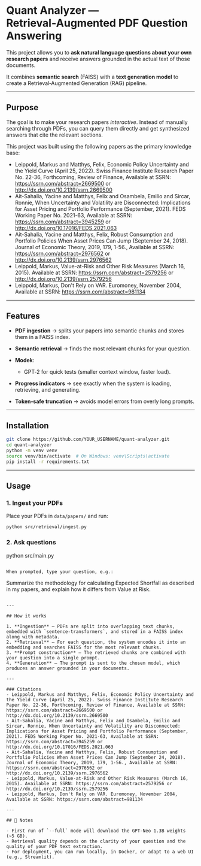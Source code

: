 
# Quant Analyzer — Retrieval‑Augmented PDF Question Answering

This project allows you to **ask natural language questions about your own research papers** and receive answers grounded in the actual text of those documents.  

It combines **semantic search** (FAISS) with a **text generation model** to create a Retrieval‑Augmented Generation (RAG) pipeline.

---

## Purpose

The goal is to make your research papers *interactive*. Instead of manually searching through PDFs, you can query them directly and get synthesized answers that cite the relevant sections.

This project was built using the following papers as the primary knowledge base:

- Leippold, Markus and Matthys, Felix, Economic Policy Uncertainty and the Yield Curve (April 25, 2022). Swiss Finance Institute Research Paper No. 22-36, Forthcoming, Review of Finance, Available at SSRN: https://ssrn.com/abstract=2669500 or http://dx.doi.org/10.2139/ssrn.2669500
- Ait-Sahalia, Yacine and Matthys, Felix and Osambela, Emilio and Sircar, Ronnie, When Uncertainty and Volatility are Disconnected: Implications for Asset Pricing and Portfolio Performance (September, 2021). FEDS Working Paper No. 2021-63, Available at SSRN: https://ssrn.com/abstract=3945259 or http://dx.doi.org/10.17016/FEDS.2021.063
- Ait-Sahalia, Yacine and Matthys, Felix, Robust Consumption and Portfolio Policies When Asset Prices Can Jump (September 24, 2018). Journal of Economic Theory, 2019, 179, 1-56., Available at SSRN: https://ssrn.com/abstract=2976562 or http://dx.doi.org/10.2139/ssrn.2976562
- Leippold, Markus, Value-at-Risk and Other Risk Measures (March 16, 2015). Available at SSRN: https://ssrn.com/abstract=2579256 or http://dx.doi.org/10.2139/ssrn.2579256
- Leippold, Markus, Don't Rely on VAR. Euromoney, November 2004, Available at SSRN: https://ssrn.com/abstract=981134
---

## Features

- **PDF ingestion** → splits your papers into semantic chunks and stores them in a FAISS index.
- **Semantic retrieval** → finds the most relevant chunks for your question.
- **Modek**:
  - GPT‑2 for quick tests (smaller context window, faster load).

- **Progress indicators** → see exactly when the system is loading, retrieving, and generating.
- **Token‑safe truncation** → avoids model errors from overly long prompts.

---

## Installation

```bash
git clone https://github.com/YOUR_USERNAME/quant-analyzer.git
cd quant-analyzer
python -m venv venv
source venv/bin/activate  # On Windows: venv\Scripts\activate
pip install -r requirements.txt
```

---

## Usage

### 1. Ingest your PDFs
Place your PDFs in `data/papers/` and run:
```bash
python src/retrieval/ingest.py
```

### 2. Ask questions

python src/main.py 
```

When prompted, type your question, e.g.:
```
Summarize the methodology for calculating Expected Shortfall as described in my papers, and explain how it differs from Value at Risk.
```

---

## How it works

1. **Ingestion** — PDFs are split into overlapping text chunks, embedded with `sentence-transformers`, and stored in a FAISS index along with metadata.
2. **Retrieval** — For each question, the system encodes it into an embedding and searches FAISS for the most relevant chunks.
3. **Prompt construction** — The retrieved chunks are combined with your question into a single prompt.
4. **Generation** — The prompt is sent to the chosen model, which produces an answer grounded in your documents.

---

### Citations
- Leippold, Markus and Matthys, Felix, Economic Policy Uncertainty and the Yield Curve (April 25, 2022). Swiss Finance Institute Research Paper No. 22-36, Forthcoming, Review of Finance, Available at SSRN: https://ssrn.com/abstract=2669500 or http://dx.doi.org/10.2139/ssrn.2669500
- Ait-Sahalia, Yacine and Matthys, Felix and Osambela, Emilio and Sircar, Ronnie, When Uncertainty and Volatility are Disconnected: Implications for Asset Pricing and Portfolio Performance (September, 2021). FEDS Working Paper No. 2021-63, Available at SSRN: https://ssrn.com/abstract=3945259 or http://dx.doi.org/10.17016/FEDS.2021.063
- Ait-Sahalia, Yacine and Matthys, Felix, Robust Consumption and Portfolio Policies When Asset Prices Can Jump (September 24, 2018). Journal of Economic Theory, 2019, 179, 1-56., Available at SSRN: https://ssrn.com/abstract=2976562 or http://dx.doi.org/10.2139/ssrn.2976562
- Leippold, Markus, Value-at-Risk and Other Risk Measures (March 16, 2015). Available at SSRN: https://ssrn.com/abstract=2579256 or http://dx.doi.org/10.2139/ssrn.2579256
- Leippold, Markus, Don't Rely on VAR. Euromoney, November 2004, Available at SSRN: https://ssrn.com/abstract=981134

---

## 📌 Notes

- First run of `--full` mode will download the GPT‑Neo 1.3B weights (~5 GB).
- Retrieval quality depends on the clarity of your question and the quality of your PDF text extraction.
- For deployment, you can run locally, in Docker, or adapt to a web UI (e.g., Streamlit).


